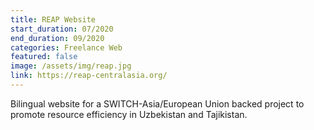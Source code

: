 ```yaml
---
title: REAP Website
start_duration: 07/2020
end_duration: 09/2020
categories: Freelance Web
featured: false
image: /assets/img/reap.jpg
link: https://reap-centralasia.org/
---
```

Bilingual website for a SWITCH-Asia/European Union backed project to promote resource efficiency in Uzbekistan and Tajikistan.